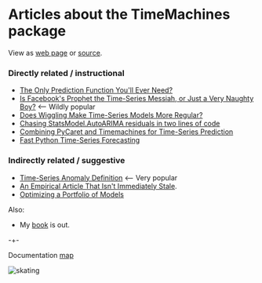 # Articles about the TimeMachines package
View as [web page](https://microprediction.github.io/timemachines/uses) or [source](https://github.com/microprediction/timemachines/blob/main/docs/articles.md).


### Directly related / instructional

- [The Only Prediction Function You'll Ever Need?](https://microprediction.medium.com/the-only-prediction-function-youll-ever-need-fe2ae42eaff0)
- [Is Facebook's Prophet the Time-Series Messiah, or Just a Very Naughty Boy?](https://medium.com/geekculture/is-facebooks-prophet-the-time-series-messiah-or-just-a-very-naughty-boy-8b71b136bc8c) <-- Wildly popular
- [Does Wiggling Make Time-Series Models More Regular?](https://microprediction.medium.com/smooth-move-does-wiggling-make-time-series-models-less-accurate-8544e675873)
- [Chasing StatsModel.AutoARIMA residuals in two lines of code](https://microprediction.medium.com/chasing-statsforecast-autoarima-residuals-in-two-lines-of-code-8a39c8c2561f)
- [Combining PyCaret and Timemachines for Time-Series Prediction](https://microprediction.medium.com/combining-pycaret-and-timemachines-for-time-series-prediction-a4d456e47cd9)
- [Fast Python Time-Series Forecasting](https://www.microprediction.com/blog/fast)


### Indirectly related / suggestive

- [Time-Series Anomaly Definition](https://medium.com/geekculture/time-series-anomaly-definition-c04b7d907000) <-- Very popular
- [An Empirical Article That Isn't Immediately Stale](https://medium.com/geekculture/an-empirical-article-that-wasnt-immediately-stale-720abfb4678f).  
- [Optimizing a Portfolio of Models](https://medium.com/geekculture/optimizing-a-portfolio-of-models-f1ed432d728b)

Also:

- My [book](https://www.amazon.com/Microprediction-Building-Open-AI-Network/dp/0262047322) is out. 


-+- 

Documentation [map](https://microprediction.github.io/timemachines/map.html)
 
  


![skating](https://i.imgur.com/elu5muO.png)

